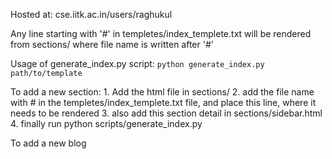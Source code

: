 Hosted at: cse.iitk.ac.in/users/raghukul

Any line starting with '#' in templetes/index_templete.txt will be rendered from sections/ where file name is written after '#'

Usage of generate_index.py script:
	`python generate_index.py path/to/template`

To add a new section:
	1. Add the html file in sections/
	2. add the file name with # in the templetes/index_templete.txt file, and place this line, where it needs to be rendered
	3. also add this section detail in sections/sidebar.html
	4. finally run python scripts/generate_index.py

To add a new blog
	